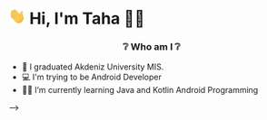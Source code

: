 # <img src="https://raw.githubusercontent.com/ABSphreak/ABSphreak/master/gifs/Hi.gif" width="30px"> Hi, I'm Taha 👨‍💻 

### <div align="center"> ❔ Who am I ❔ </div>  


- 📖 I graduated Akdeniz University MIS.
- 💻 I'm trying to be Android Developer
- 🚴‍♂️ I’m currently learning Java and Kotlin Android Programming 

-->
